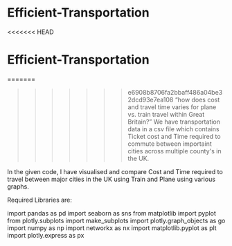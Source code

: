 # Efficient-Transportation
<<<<<<< HEAD
# Efficient-Transportation
=======
>>>>>>> e6908b8706fa2bbaff486a04be32dcd93e7ea108
“how does cost and travel time varies for plane vs. train travel
within Great Britain?”
We have transportation data in a csv file which contains Ticket cost and Time required to commute between
importaint cities across multiple county's in the UK.

In the given code, I have visualised and compare Cost and Time required to travel between major cities in the UK using Train and Plane
using various graphs.

Required Libraries are:

import pandas as pd
import seaborn as sns
from matplotlib import pyplot 
from plotly.subplots import make_subplots
import plotly.graph_objects as go
import numpy as np
import networkx as nx
import matplotlib.pyplot as plt
import plotly.express as px
